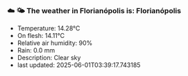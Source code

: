 ### ☁️ 🌤️  The weather in Florianópolis is: Florianópolis

- Temperature: 14.28°C
- On flesh: 14.11°C
- Relative air humidity: 90%
- Rain: 0.0 mm
- Description: Clear sky
- last updated: 2025-06-01T03:39:17.743185
